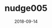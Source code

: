 ---
title: nudge005
articlename: Variations in Influenza Vaccination by Clinic Appointment Time and an Active Choice Intervention in the Electronic Health Record to Increase Influenza Vaccination
date: 2018-09-14
authors: Rebecca H. Kim, MD, MPH; Susan C. Day, MD, MPH; Dylan S. Small, PhD; Christopher K. Snider, MPH; Charles A. L. Rareshide, MS; Mitesh S. Patel, MD, MBA, MS
source: 'https://jamanetwork.com/journals/jamanetworkopen/fullarticle/2702210'
journal: JAMA Open
topic: Nudges
spotlight: false
---